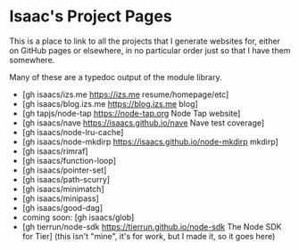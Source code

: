 # Isaac's Project Pages

This is a place to link to all the projects that I generate
websites for, either on GitHub pages or elsewhere, in no
particular order just so that I have them somewhere.

Many of these are a typedoc output of the module library.

* [gh isaacs/izs.me https://izs.me resume/homepage/etc]
* [gh isaacs/blog.izs.me https://blog.izs.me blog]
* [gh tapjs/node-tap https://node-tap.org Node Tap website]
* [gh isaacs/nave https://isaacs.github.io/nave Nave test
  coverage]
* [gh isaacs/node-lru-cache]
* [gh isaacs/node-mkdirp https://isaacs.github.io/node-mkdirp
  mkdirp]
* [gh isaacs/rimraf]
* [gh isaacs/function-loop]
* [gh isaacs/pointer-set]
* [gh isaacs/path-scurry]
* [gh isaacs/minimatch]
* [gh isaacs/minipass]
* [gh isaacs/good-dag]
* coming soon: [gh isaacs/glob]
* [gh tierrun/node-sdk https://tierrun.github.io/node-sdk The
  Node SDK for Tier] (this isn't "mine", it's for work, but I
  made it, so it goes here)
